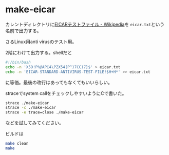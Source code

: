 # make-eicar

カレントディレクトリに[EICARテストファイル - Wikipedia](https://ja.wikipedia.org/wiki/EICAR%E3%83%86%E3%82%B9%E3%83%88%E3%83%95%E3%82%A1%E3%82%A4%E3%83%AB)を
`eicar.txt`という名前で出力する。

さるLinux用anti virusのテスト用。

2階にわけて出力する。shellだと
``` bash
#!/bin/bash
echo -n 'X5O!P%@AP[4\PZX54(P^)7CC)7}$' > eicar.txt
echo -n 'EICAR-STANDARD-ANTIVIRUS-TEST-FILE!$H+H*' >> eicar.txt 
```
に等価。最後の改行はあってもなくてもいいらしい。

straceでsystem callをチェックしやすいようにCで書いた。

``` bash
strace ./make-eicar
strace -c ./make-eicar
strace -e trace=close ./make-eicar
```
などを試してみてください。

ビルドは
``` bash
make clean
make
```
